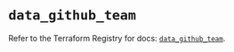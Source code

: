 # `data_github_team`

Refer to the Terraform Registry for docs: [`data_github_team`](https://registry.terraform.io/providers/integrations/github/5.44.0/docs/data-sources/team).
